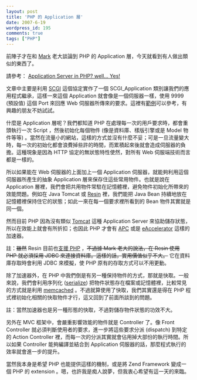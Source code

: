 ```yaml
---
layout: post
title: 'PHP 的 Application 層'
date: 2007-6-19
wordpress_id: 195
comments: true
tags: ["PHP"]
---
```


前陣子才在和 [Mark](http://blog.markplace.net/) 老大談論到 PHP 的 Application 層，今天就看到有人做出類似的東西了。

請參考： [Application Server in PHP? well… Yes!](http://blog.milkfarmsoft.com/?p=51)

文章中主要是利用 [SCGI](http://python.ca/scgi/) 這個協定實作了一個 SCGI_Application 類別讓我們的應用程式繼承，這樣一來這個 Application 就會像是一個伺服器一樣，使用 9999 (預設值) 這個 Port 來回應 Web 伺服器所傳來的要求。這裡有[範例](http://appserver-in-php.googlecode.com/svn/trunk/examples/scgi/)可以參考，有興趣的朋友不妨試試。

什麼是 Application 層呢？我們都知道 PHP 在處理每一次的用戶要求時，都會重頭執行一次 Script ，然後初始化每個物件 (像是資料庫、樣版引擎或是 Model 物件等等) 。當然在流量小的網站，這樣的方式並沒有什麼不妥；可是一旦流量變大時，每一次的初始化都會浪費掉些許的時間，而累積起來後就會造成伺服器的負擔。這種現象是因為 HTTP 協定的無狀態特性使然，對所有 Web 伺服端技術而言都是一樣的。

所以如果能在 Web 伺服器的上面加上一個 Application 伺服器，就能夠利用這個伺服器所產生的抽象 Application 層來保存住這些常用物件。也就是說在 Application 層裡，我們會把共用物件常駐在記憶體裡，避免物件初始化所帶來的效能問題。例如在 Java Tomcat 或 [Resin](http://www.caucho.com/resin-3.0/) 裡，我們能把 Java Bean 持續地放在記憶體裡保持住它的狀態；如此一來在每一個要求裡所看到的 Bean 物件其實就是同一個。

然而目前 PHP 因為沒有類似 [Tomcat](http://tomcat.apache.org/) 這種 Application Server 來協助儲存狀態，所以在效能上就會有所折扣；也因此 PHP 才會有 [APC](http://pecl.php.net/package/APC) 或是 [eAccelerator](http://eaccelerator.net/) 這樣的加速器。

註：<del>雖然</del> Resin 目前也[支援 PHP](http://www.caucho.com/resin-3.1/doc/quercus-resin-module.xtp) ，<del>不過據 Mark 老大的說法，在 Resin 使用 PHP 就必須採用 JDBC 來連接資料庫。這樣的話，實用價值似乎不大。</del> 它在資料庫存取時會利用 JDBC 來模擬，使 PHP 原有的存取方式可以不用更動。

除了加速器外，在 PHP 中我們倒是有另一種保持物件的方式，那就是快取。一般來說，我們會利用序列化 ([serialize](http://www.php.net/manual/en/function.serialize.php)) 把物件狀態存在檔案或記憶體裡，比較常見的方式就是利用 [memcached](http://danga.com/memcached/) 。不過就算使用了快取，我們其實還是得在 PHP 程式裡初始化相關的快取物件才行，這又回到了前面所談到的問題。

註：當然加速器也是另一種形態的快取，不過對儲存物件狀態的功效不大。

另外在 MVC 框架中，會嚴重影響效能的物件就是 Controller 了。像 Front Controller 就必須判斷使用者的要求，進一步將這些要求分派 (dispatch) 到特定的 Action Controller 裡，而每一次的分派其實就會佔用掉大部份的執行時間。所以如果 Controller 能夠編譯並結合到 Application 伺服器的話，那麼程式執行的效率就會進一步的提升。

當然我本身是希望 PHP 也能提供這樣的機制，或是將 Zend Framework 變成一個 PHP 的 extension 。嗯，也許我是痴人說夢，但我衷心希望有這一天的來臨。
